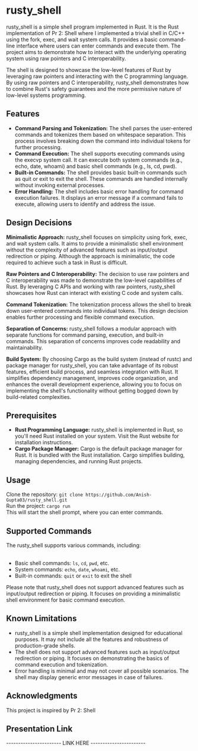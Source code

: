 # rusty_shell
rusty_shell is a simple shell program implemented in Rust. It is the Rust implementation of Pr 2: Shell where I implemented a trivial shell in C/C++ using the fork, exec, and wait system calls. It provides a basic command-line interface where users can enter commands and execute them. The project aims to demonstrate how to interact with the underlying operating system using raw pointers and C interoperability.

The shell is designed to showcase the low-level features of Rust by leveraging raw pointers and interacting with the C programming language. By using raw pointers and C interoperability, rusty_shell demonstrates how to combine Rust's safety guarantees and the more permissive nature of low-level systems programming.

## Features
* **Command Parsing and Tokenization:** The shell parses the user-entered commands and tokenizes them based on whitespace separation. This process involves breaking down the command into individual tokens for further processing. <br>
* **Command Execution:** The shell supports executing commands using the execvp system call. It can execute both system commands (e.g., echo, date, whoami) and basic shell commands (e.g., ls, cd, pwd). <br>
* **Built-in Commands:** The shell provides basic built-in commands such as quit or exit to exit the shell. These commands are handled internally without invoking external processes. <br>
* **Error Handling:** The shell includes basic error handling for command execution failures. It displays an error message if a command fails to execute, allowing users to identify and address the issue. <br>

## Design Decisions
**Minimalistic Approach:** rusty_shell focuses on simplicity using fork, exec, and wait system calls. It aims to provide a minimalistic shell environment without the complexity of advanced features such as input/output redirection or piping. Although the approach is minimalistic, the code required to achieve such a task in Rust is difficult.

**Raw Pointers and C Interoperability:** The decision to use raw pointers and C interoperability was made to demonstrate the low-level capabilities of Rust. By leveraging C APIs and working with raw pointers, rusty_shell showcases how Rust can interact with existing C code and system calls.

**Command Tokenization:** The tokenization process allows the shell to break down user-entered commands into individual tokens. This design decision enables further processing and flexible command execution.

**Separation of Concerns:** rusty_shell follows a modular approach with separate functions for command parsing, execution, and built-in commands. This separation of concerns improves code readability and maintainability.

**Build System:** By choosing Cargo as the build system (instead of rustc) and package manager for rusty_shell, you can take advantage of its robust features, efficient build process, and seamless integration with Rust. It simplifies dependency management, improves code organization, and enhances the overall development experience, allowing you to focus on implementing the shell's functionality without getting bogged down by build-related complexities.

## Prerequisites
* **Rust Programming Language:** rusty_shell is implemented in Rust, so you'll need Rust installed on your system. Visit the Rust website for installation instructions. <br>
* **Cargo Package Manager:** Cargo is the default package manager for Rust. It is bundled with the Rust installation. Cargo simplifies building, managing dependencies, and running Rust projects. <br>

## Usage
Clone the repository: `git clone https://github.com/Anish-Gupta03/rusty_shell.git` <br>
Run the project: `cargo run` <br>
This will start the shell prompt, where you can enter commands. <br>

## Supported Commands
The rusty_shell supports various commands, including: <br> <br>

* Basic shell commands: `ls`, `cd`, `pwd`, etc.
* System commands: `echo`, `date`, `whoami`, etc.
* Built-in commands: `quit` or `exit` to exit the shell <br>

Please note that rusty_shell does not support advanced features such as input/output redirection or piping. It focuses on providing a minimalistic shell environment for basic command execution.

## Known Limitations
* rusty_shell is a simple shell implementation designed for educational purposes. It may not include all the features and robustness of production-grade shells.
* The shell does not support advanced features such as input/output redirection or piping. It focuses on demonstrating the basics of command execution and tokenization.
* Error handling is minimal and may not cover all possible scenarios. The shell may display generic error messages in case of failures.

## Acknowledgments
This project is inspired by Pr 2: Shell

## Presentation Link
----------------------- LINK HERE -----------------------
